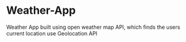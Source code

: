 # Weather-App
Weather App built using open weather map API, which finds the users current location use Geolocation API
